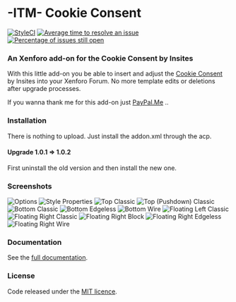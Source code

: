 # -ITM- Cookie Consent
[![StyleCI](https://styleci.io/repos/81040271/shield?branch=master)](https://styleci.io/repos/81040271)
[![Average time to resolve an issue](http://isitmaintained.com/badge/resolution/McAtze/-ITM-CookieConsent.svg)](http://isitmaintained.com/project/McAtze/-ITM-CookieConsent "Average time to resolve an issue")
[![Percentage of issues still open](http://isitmaintained.com/badge/open/McAtze/-ITM-CookieConsent.svg)](http://isitmaintained.com/project/McAtze/-ITM-CookieConsent "Percentage of issues still open")

### An Xenforo add-on for the Cookie Consent by Insites

With this little add-on you be able to insert and adjust the [Cookie Consent](https://github.com/insites/cookieconsent/) by Insites into your Xenforo Forum. No more template edits or deletions after upgrade processes.

If you wanna thank me for this add-on just [PayPal.Me](https://www.paypal.me/itmaku) ..

### Installation

There is nothing to upload. Just install the addon.xml through the acp.

#### Upgrade 1.0.1 => 1.0.2

First uninstall the old version and then install the new one.

### Screenshots

![Options](https://github.com/McAtze/-ITM-CookieConsent/blob/master/Screenshots/options.png)
![Style Properties](https://github.com/McAtze/-ITM-CookieConsent/blob/master/Screenshots/style_properties.png)
![Top Classic](https://github.com/McAtze/-ITM-CookieConsent/blob/master/Screenshots/top_classic.png)
![Top (Pushdown) Classic](https://github.com/McAtze/-ITM-CookieConsent/blob/master/Screenshots/top_pushdown_classic.png)
![Bottom Classic](https://github.com/McAtze/-ITM-CookieConsent/blob/master/Screenshots/bottom_classic.png)
![Bottom Edgeless](https://github.com/McAtze/-ITM-CookieConsent/blob/master/Screenshots/bottom_edgeless.png)
![Bottom Wire](https://github.com/McAtze/-ITM-CookieConsent/blob/master/Screenshots/bottom_wire.png)
![Floating Left Classic](https://github.com/McAtze/-ITM-CookieConsent/blob/master/Screenshots/floating_left_classic.png)
![Floating Right Classic](https://github.com/McAtze/-ITM-CookieConsent/blob/master/Screenshots/floating_right_classic.png)
![Floating Right Block](https://github.com/McAtze/-ITM-CookieConsent/blob/master/Screenshots/floating_right_block.png)
![Floating Right Edgeless](https://github.com/McAtze/-ITM-CookieConsent/blob/master/Screenshots/floating_right_edgeless.png)
![Floating Right Wire](https://github.com/McAtze/-ITM-CookieConsent/blob/master/Screenshots/floating_right_wire.png)

### Documentation 

See the [full documentation](https://cookieconsent.insites.com/documentation/).

### License

Code released under the [MIT licence](http://opensource.org/licenses/MIT).
